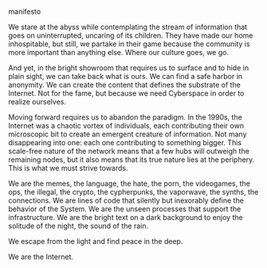 manifesto

<p>We stare at the abyss while contemplating the stream of information that goes on uninterrupted, uncaring of its children. They have made our home inhospitable, but still, we partake in their game because the community is more important than anything else. Where our culture goes, we go. </p>

<p>And yet, in the bright showroom that requires us to surface and to hide in plain sight, we can take back what is ours. We can find a safe harbor in anonymity. We can create the content that defines the substrate of the Internet. Not for the fame, but because we need Cyberspace in order to realize ourselves.</p>

<p>Moving forward requires us to abandon the paradigm. In the 1990s, the Internet was a chaotic vortex of individuals, each contributing their own microscopic bit to create an emergent creature of information. Not many disappearing into one: each one contributing to something bigger. 
This scale-free nature of the network means that a few hubs will outweigh the remaining nodes, but it also means that its true nature lies at the periphery. This is what we must strive towards.</p>

<p>We are the memes, the language, the hate, the porn, the videogames, the ops, the illegal, the crypto, the cypherpunks, the vaporwave, the synths, the connections. We are lines of code that silently but inexorably define the behavior of the System. We are the unseen processes that support the infrastructure. We are the bright text on a dark background to enjoy the solitude of the night, the sound of the rain.</p>

<p>We escape from the light and find peace in the deep.</p>

<p>We are the Internet.</p>